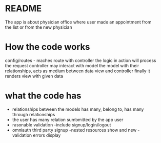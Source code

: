 # README

The app is about physician office  where user made  an appointment from the list or from the new physician 


#  How the code works
   config/routes - maches route with controller
   the logic in action will process the request
   controller may interact with model
   the model with their relationships,  acts as medium between data view and controller 
   finally it renders view with given data

# what the code has
  - relationships between the models has many, belong to, has many through relationships
  - the user has many relation sumbmitted by the app user
  - rasonable validation
  -include signup/login/logout
  - omniauth third party signup
  -nested resources show and new
  -validation errors display

